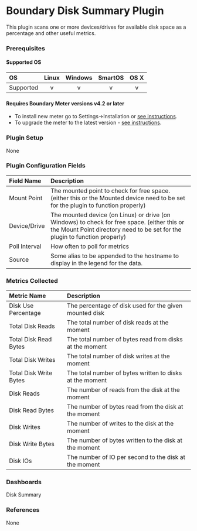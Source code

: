 # Boundary Disk Summary Plugin

This plugin scans one or more devices/drives for available disk space as a percentage and other useful metrics.

### Prerequisites

#### Supported OS

|     OS    | Linux | Windows | SmartOS | OS X |
|:----------|:-----:|:-------:|:-------:|:----:|
| Supported |   v   |    v    |    v    |  v   |

#### Requires Boundary Meter versions v4.2 or later 

- To install new meter go to Settings->Installation or [see instructions](https://help.boundary.com/hc/en-us/sections/200634331-Installation).
- To upgrade the meter to the latest version - [see instructions](https://help.boundary.com/hc/en-us/articles/201573102-Upgrading-the-Boundary-Meter).

### Plugin Setup

None

### Plugin Configuration Fields

|Field Name|Description                                       
|:----------|:------------------------------------------------|
| Mount Point | The mounted point to check for free space. (either this or the Mounted device need to be set for the plugin to function properly)|
| Device/Drive  |The mounted device (on Linux) or drive (on Windows) to check for free space. (either this or the Mount Point directory need to be set for the plugin to function properly)|
| Poll Interval | How often to poll for metrics |
| Source  | Some alias to be appended to the hostname to display in the legend for the data.|

### Metrics Collected

|Metric Name            |Description               |
|:----------------------|:-------------------------|
|Disk Use Percentage  |The percentage of disk used for the given mounted disk|
|Total Disk Reads|The total number of disk reads at the moment|
|Total Disk Read Bytes|The total number of bytes read from disks at the moment|
|Total Disk Writes|The total number of disk writes at the moment|
|Total Disk Write Bytes|The total number of bytes written to disks at the moment|
|Disk Reads|The number of reads from the disk at the moment|
|Disk Read Bytes|The number of bytes read from the disk at the moment|
|Disk Writes|The number of writes to the disk at the moment|
|Disk Write Bytes|The number of bytes written to the disk at the moment|
|Disk IOs|The number of IO per second to the disk at the moment|

### Dashboards

Disk Summary

### References

None 
